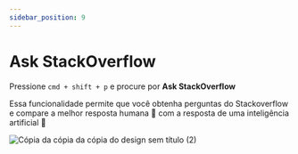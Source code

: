```yaml
---
sidebar_position: 9
---
```


# Ask StackOverflow

Pressione `cmd + shift + p` e procure por **Ask StackOverflow**

Essa funcionalidade permite que você obtenha perguntas do Stackoverflow e compare a melhor resposta humana 🧠 com a resposta de uma inteligência artificial 🤖

![Cópia da cópia da cópia do design sem título (2)](https://user-images.githubusercontent.com/6216945/214115661-fb0b2d49-f15c-49d1-beba-e51defdbd8e9.gif)



